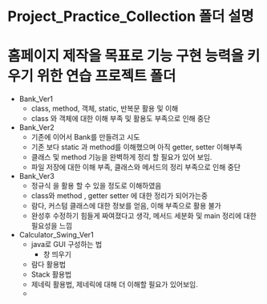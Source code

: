 
# Project_Practice_Collection 폴더 설명

# 홈페이지 제작을 목표로 기능 구현 능력을 키우기 위한 연습 프로젝트 폴더
- Bank_Ver1 
    - class, method, 객체, static, 반복문 활용 및 이해
    - class 와 객체에 대한 이해 부족 및 활용도 부족으로 인해 중단
- Bank_Ver2
    - 기존에 이어서 Bank를 만들려고 시도
    - 기존 보다 static 과 method를 이해했으며 아직 getter, setter 이해부족
    - 클래스 및 method 기능을 완벽하게 정리 할 필요가 있어 보임.
    - 파일 저장에 대한 이해 부족, 클래스와 메서드의 정리 부족으로 인해 중단
- Bank_Ver3
    - 정규식 을 활용 할 수 있을 정도로 이해하였음
    - class와 method , getter setter 에 대한 정리가 되어가는중 
    - 람다, 커스텀 클래스에 대한 정보를 얻음, 이해 부족으로 활용 불가
    - 완성후 수정하기 힘들게 짜여졌다고 생각, 메서드 세분화 및 main 정리에 대한 필요성을 느낌
- Calculator_Swing_Ver1
    - java로 GUI 구성하는 법
        - 창 띄우기
    - 람다 활용법
    - Stack 활용법 
    - 제네릭 활용법, 제네릭에 대해 더 이해할 필요가 있어보임.
    - 